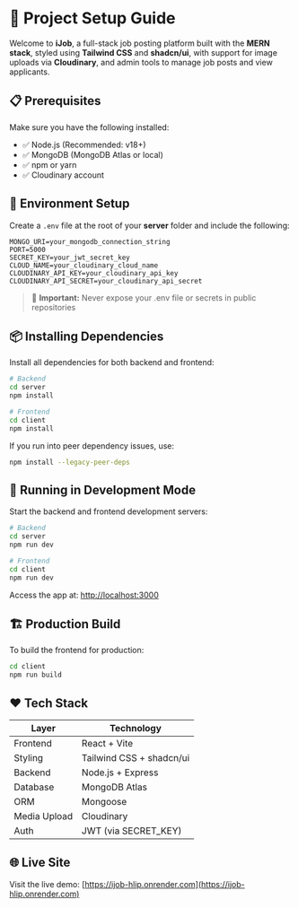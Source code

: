 # 💼 Project Setup Guide

Welcome to **iJob**, a full-stack job posting platform built with the **MERN stack**, styled using **Tailwind CSS** and **shadcn/ui**, with support for image uploads via **Cloudinary**, and admin tools to manage job posts and view applicants.

## 📋 Prerequisites

Make sure you have the following installed:
- ✅ Node.js (Recommended: v18+)
- ✅ MongoDB (MongoDB Atlas or local)
- ✅ npm or yarn
- ✅ Cloudinary account

## 🔧 Environment Setup

Create a `.env` file at the root of your **server** folder and include the following:

```env
MONGO_URI=your_mongodb_connection_string
PORT=5000
SECRET_KEY=your_jwt_secret_key
CLOUD_NAME=your_cloudinary_cloud_name
CLOUDINARY_API_KEY=your_cloudinary_api_key
CLOUDINARY_API_SECRET=your_cloudinary_api_secret
```

> 🔐 **Important:** Never expose your .env file or secrets in public repositories

## 📦 Installing Dependencies

Install all dependencies for both backend and frontend:

```bash
# Backend
cd server
npm install

# Frontend
cd client
npm install
```

If you run into peer dependency issues, use:

```bash
npm install --legacy-peer-deps
```

## 🧪 Running in Development Mode

Start the backend and frontend development servers:

```bash
# Backend
cd server
npm run dev

# Frontend
cd client
npm run dev
```

Access the app at: [http://localhost:3000](http://localhost:3000)

## 🏗️ Production Build

To build the frontend for production:

```bash
cd client
npm run build
```

## ❤️ Tech Stack

| Layer | Technology |
|-------|------------|
| Frontend | React + Vite |
| Styling | Tailwind CSS + shadcn/ui |
| Backend | Node.js + Express |
| Database | MongoDB Atlas |
| ORM | Mongoose |
| Media Upload | Cloudinary |
| Auth | JWT (via SECRET_KEY) |

## 🌐 Live Site

Visit the live demo: [https://ijob-hlip.onrender.com](https://ijob-hlip.onrender.com)

